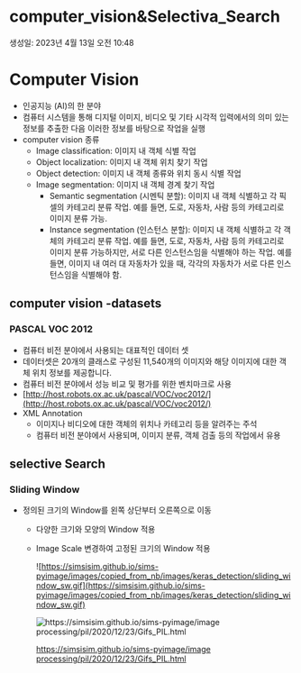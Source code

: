 # computer_vision&Selectiva_Search

생성일: 2023년 4월 13일 오전 10:48

# Computer Vision

- 인공지능 (AI)의 한 분야
- 컴퓨터 시스템을 통해 디지털 이미지, 비디오 및 기타 시각적 입력에서의 의미 있는 정보를 추출한 다음 이러한 정보를 바탕으로 작업을 실행
- computer vision 종류
    - Image classification: 이미지 내 객체 식별 작업
    - Object localization: 이미지 내 객체 위치 찾기 작업
    - Object detection: 이미지 내 객체 종류와 위치 동시 식별 작업
    - Image segmentation: 이미지 내 객체 경계 찾기 작업
        - Semantic segmentation (시멘틱 분할): 이미지 내 객체 식별하고 각 픽셀의 카테고리 분류 작업. 예를 들면, 도로, 자동차, 사람 등의 카테고리로 이미지 분류 가능.
        - Instance segmentation (인스턴스 분할): 이미지 내 객체 식별하고 각 객체의 카테고리 분류 작업. 예를 들면, 도로, 자동차, 사람 등의 카테고리로 이미지 분류 가능하지만, 서로 다른 인스턴스임을 식별해야 하는 작업. 예를 들면, 이미지 내 여러 대 자동차가 있을 때, 각각의 자동차가 서로 다른 인스턴스임을 식별해야 함.
        

## computer vision -datasets

### PASCAL VOC 2012

- 컴퓨터 비전 분야에서 사용되는 대표적인 데이터 셋
- 데이터셋은 20개의 클래스로 구성된 11,540개의 이미지와 해당 이미지에 대한 객체 위치 정보를 제공합니다.
- 컴퓨터 비전 분야에서 성능 비교 및 평가를 위한 벤치마크로 사용
- [http://host.robots.ox.ac.uk/pascal/VOC/voc2012/](http://host.robots.ox.ac.uk/pascal/VOC/voc2012/)
- XML Annotation
    - 이미지나 비디오에 대한 객체의 위치나 카테고리 등을 알려주는 주석
    - 컴퓨터 비전 분야에서 사용되며, 이미지 분류, 객체 검출 등의 작업에서 유용

## selective Search

### Sliding Window

- 정의된 크기의 Window를 왼쪽 상단부터 오른쪽으로 이동
    - 다양한 크기와 모양의 Window 적용
    - Image Scale 변경하여 고정된 크기의 Window 적용
        
        ![https://simsisim.github.io/sims-pyimage/images/copied_from_nb/images/keras_detection/sliding_window_sw.gif](https://simsisim.github.io/sims-pyimage/images/copied_from_nb/images/keras_detection/sliding_window_sw.gif)
        
        ![[https://simsisim.github.io/sims-pyimage/image processing/pil/2020/12/23/Gifs_PIL.html](https://simsisim.github.io/sims-pyimage/image%20processing/pil/2020/12/23/Gifs_PIL.html)](https://simsisim.github.io/sims-pyimage/images/copied_from_nb/images/keras_detection/sliding_window_rois.gif)
        
        [https://simsisim.github.io/sims-pyimage/image processing/pil/2020/12/23/Gifs_PIL.html](https://simsisim.github.io/sims-pyimage/image%20processing/pil/2020/12/23/Gifs_PIL.html)